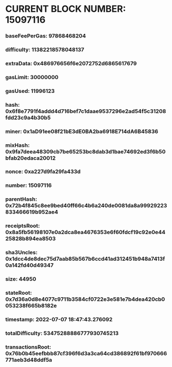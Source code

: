 # CURRENT BLOCK NUMBER: 15097116

### baseFeePerGas: 97868468204
### difficulty: 11382218578048137
### extraData: 0x486976656f6e2072752d6865617679
### gasLimit: 30000000
### gasUsed: 11996123
### hash: 0x6f8e7791f4addd4d716bef7c1daae9537296e2ad54f5c31208fdd23c9a4b30b5
### miner: 0x1aD91ee08f21bE3dE0BA2ba6918E714dA6B45836
### mixHash: 0x9fa7deea48309cb7be65253bc8dab3d1bae74692ed3f6b50bfab20edaca20012
### nonce: 0xa227d9fa29fa433d
### number: 15097116
### parentHash: 0x72b4f845c8ee9bed40ff66c4b6a240de0081da8a99929223833466619b952ae4
### receiptsRoot: 0x8a5fb56198107e0a2dca8ea4676353e6f60fdcf19c92e0e4425828b894ea8503
### sha3Uncles: 0x1dcc4de8dec75d7aab85b567b6ccd41ad312451b948a7413f0a142fd40d49347
### size: 44950
### stateRoot: 0x7d36a0d8e4077c9711b3584cf0722e3e581e7b4dea420cb0053238f665b8182e
### timestamp: 2022-07-07 18:47:43.276092
### totalDifficulty: 53475288886777930745213
### transactionsRoot: 0x76b0b45eefbbb87cf396f6d3a3ca64cd386892f61bf970666771aeb3d48ddf5a
